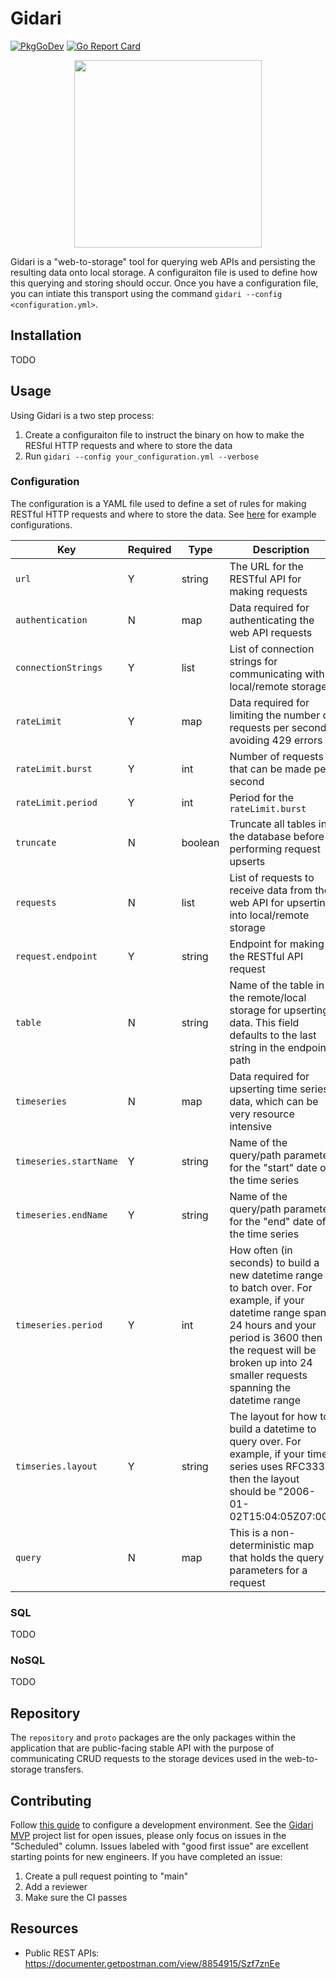 # Gidari

[![PkgGoDev](https://img.shields.io/badge/go.dev-docs-007d9c?logo=go&logoColor=white)](https://pkg.go.dev/github.com/alpine-hodler/gidari)
[![Go Report Card](https://goreportcard.com/badge/github.com/alpine-hodler/gidari)](https://goreportcard.com/report/github.com/alpine-hodler/gidari)

<p align="center"><img src="https://raw.githubusercontent.com/alpine-hodler/gidari/main/etc/assets/gidari-gopher.png" width="300"></p>

Gidari is a "web-to-storage" tool for querying web APIs and persisting the resulting data onto local storage. A configuraiton file is used to define how this querying and storing should occur. Once you have a configuration file, you can intiate this transport using the command `gidari --config <configuration.yml>`.

## Installation

TODO

## Usage

Using Gidari is a two step process:

1. Create a configuraiton file to instruct the binary on how to make the RESful HTTP requests and where to store the data
2. Run `gidari --config your_configuration.yml --verbose`

### Configuration

The configuration is a YAML file used to define a set of rules for making RESTful HTTP requests and where to store the data. See [here](https://github.com/alpine-hodler/gidari/tree/main/internal/transport/testdata/upsert) for example configurations.

| Key                    | Required | Type    | Description                                                                                                                                                                                                                            |
|------------------------|----------|---------|----------------------------------------------------------------------------------------------------------------------------------------------------------------------------------------------------------------------------------------|
| `url`                  | Y        | string  | The URL for the RESTful API for making requests                                                                                                                                                                                        |
| `authentication`       | N        | map     | Data required for authenticating the web API requests                                                                                                                                                                                  |
| `connectionStrings`    | Y        | list    | List of connection strings for communicating with local/remote storage                                                                                                                                                                 |
| `rateLimit`            | Y        | map     | Data required for limiting the number of requests per second, avoiding 429 errors                                                                                                                                                      |
| `rateLimit.burst`      | Y        | int     | Number of requests that can be made per second                                                                                                                                                                                         |
| `rateLimit.period`     | Y        | int     | Period for the `rateLimit.burst`                                                                                                                                                                                                       |
| `truncate`             | N        | boolean | Truncate all tables in the database before performing request upserts                                                                                                                                                                  |
| `requests`             | N        | list    | List of requests to receive data from the web API for upserting into local/remote storage                                                                                                                                              |
| `request.endpoint`     | Y        | string  | Endpoint for making the RESTful API request                                                                                                                                                                                            |
| `table`                | N        | string  | Name of the table in the remote/local storage for upserting data. This field defaults to the last string in the endpoint path                                                                                                          |
| `timeseries`           | N        | map     | Data required for upserting time series data, which can be very resource intensive                                                                                                                                                    |
| `timeseries.startName` | Y        | string  | Name of the query/path parameter for the "start" date of the time series                                                                                                                                                               |
| `timeseries.endName`   | Y        | string  | Name of the query/path parameter for the "end" date of the time series                                                                                                                                                                 |
| `timeseries.period`    | Y        | int     | How often (in seconds) to build a new datetime range to batch over. For example, if your datetime range spans 24 hours and your period is 3600 then the request will be broken up into 24 smaller requests spanning the datetime range |
| `timseries.layout`     | Y        | string  | The layout for how to build a datetime to query over. For example, if your time series uses RFC3339 then the layout should be "2006-01-02T15:04:05Z07:00"                                                                              |
| `query`                | N        | map     | This is a non-deterministic map that holds the query parameters for a request

### SQL

TODO

### NoSQL

TODO

## Repository

The `repository` and `proto` packages are the only packages within the application that are public-facing stable API with the purpose of communicating CRUD requests to the storage devices used in the web-to-storage transfers.

## Contributing

Follow [this guide](docs/development.md) to configure a development environment. See the [Gidari MVP](https://github.com/orgs/alpine-hodler/projects/3) project list for open issues, please only focus on issues in the "Scheduled" column. Issues labeled with "good first issue" are excellent starting points for new engineers. If you have completed an issue:

1. Create a pull request pointing to "main"
2. Add a reviewer
3. Make sure the CI passes


## Resources

- Public REST APIs: https://documenter.getpostman.com/view/8854915/Szf7znEe

